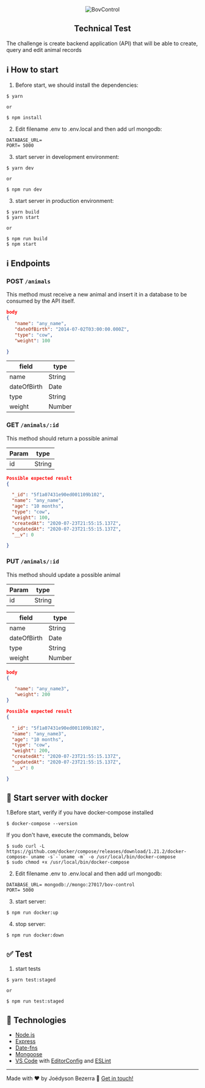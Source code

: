 <p align="center">
   <img alt="BovControl" title="BovControl-logo" src="https://user-images.githubusercontent.com/15707213/88344515-1dbd2400-cd1a-11ea-8754-df8cb72bc8b9.png">
</p>

<h2 align="center">
  Technical Test
</h2>

The challenge is create backend application (API) that will be able to create, query and edit animal records

## :information_source: How to start

1. Before start, we should install the dependencies:

```
$ yarn 

or 

$ npm install
```

2. Edit filename .env to .env.local and then add url mongodb: 

```
DATABASE_URL= 
PORT= 5000
```

3. start server in development environment: 

```
$ yarn dev 

or 

$ npm run dev
```

3. start server in production environment: 

```
$ yarn build
$ yarn start

or

$ npm run build
$ npm start
```

## :information_source: Endpoints

### POST `/animals`
This method must receive a new animal and insert it in a database to be consumed by the API itself.

```json
body
{
   "name": "any_name",
   "dateOfBirth": "2014-07-02T03:00:00.000Z",
   "type": "cow",
   "weight": 100

}
```
| field       | type   |
|-------------|--------|
| name        | String |
| dateOfBirth | Date   |
| type        | String |
| weight      | Number |


### GET `/animals/:id`
This method should return a possible animal

| Param       | type   |
|-------------|--------|
| id          | String |

```json
Possible expected result
{

  "_id": "5f1a07431e90ed001109b102",
  "name": "any_name",
  "age": "10 months",
  "type": "cow",
  "weight": 100,
  "createdAt": "2020-07-23T21:55:15.137Z",
  "updatedAt": "2020-07-23T21:55:15.137Z",
  "__v": 0

}
```

### PUT `/animals/:id`
This method should update a possible animal

| Param       | type   |
|-------------|--------|
| id          | String |

| field       | type   |
|-------------|--------|
| name        | String |
| dateOfBirth | Date   |
| type        | String |
| weight      | Number |

```json
body
{

   "name": "any_name3",
   "weight": 200
}
```

```json
Possible expected result
{

  "_id": "5f1a07431e90ed001109b102",
  "name": "any_name3",
  "age": "10 months",
  "type": "cow",
  "weight": 200,
  "createdAt": "2020-07-23T21:55:15.137Z",
  "updatedAt": "2020-07-23T21:55:15.137Z",
  "__v": 0

}
```

## 🚀 Start server with docker

1.Before start, verify if you have docker-compose installed

```
$ docker-compose --version
```

If you don't have, execute the commands, below

```
$ sudo curl -L https://github.com/docker/compose/releases/download/1.21.2/docker-compose-`uname -s`-`uname -m` -o /usr/local/bin/docker-compose
$ sudo chmod +x /usr/local/bin/docker-compose
```

2. Edit filename .env to .env.local and then add url mongodb: 

```
DATABASE_URL= mongodb://mongo:27017/bov-control
PORT= 5000

```

3. start server:
```
$ npm run docker:up
```

4. stop server:

```
$ npm run docker:down
```

## :white_check_mark: Test

1. start tests
```
$ yarn test:staged

or

$ npm run test:staged
```

## :wrench: Technologies

-  [Node.js](https://nodejs.org/en/)
-  [Express](https://expressjs.com/pt-br/)
-  [Date-fns](https://date-fns.org/)
-  [Mongoose](https://mongoosejs.com/)
-  [VS Code][vc] with [EditorConfig][vceditconfig] and [ESLint][vceslint]

---

Made with ♥ by Joédyson Bezerra :wave: [Get in touch!](https://www.linkedin.com/in/joedyson-bezerra/)

[vc]: https://code.visualstudio.com/
[vceditconfig]: https://marketplace.visualstudio.com/items?itemName=EditorConfig.EditorConfig
[vceslint]: https://marketplace.visualstudio.com/items?itemName=dbaeumer.vscode-eslint
